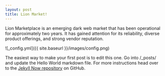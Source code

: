 ```yaml
---
layout: post
title: Lion Market!
---
```


Lion Marketplace is an emerging dark web market that has been operational for approximately two years. It has gained attention for its reliability, diverse product offerings, and strong vendor reputation.

![_config.yml]({{ site.baseurl }}/images/config.png)

The easiest way to make your first post is to edit this one. Go into /_posts/ and update the Hello World markdown file. For more instructions head over to the [Jekyll Now repository](https://github.com/barryclark/jekyll-now) on GitHub.
